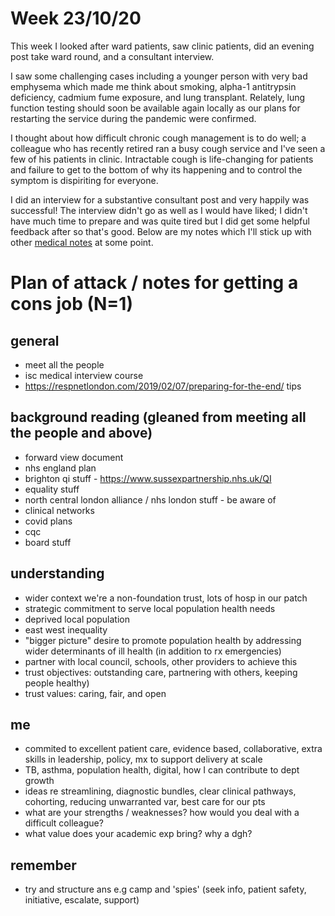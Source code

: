 # Week 23/10/20

This week I looked after ward patients, saw clinic patients, did an evening post take ward round, and a consultant interview.

I saw some challenging cases including a younger person with very bad emphysema which made me think about smoking, alpha-1 antitrypsin deficiency, cadmium fume exposure, and lung transplant. Relately, lung function testing should soon be available again
locally as our plans for restarting the service during the pandemic were confirmed. 

I thought about how difficult chronic cough management is to do well; a colleague who has recently retired ran a busy cough service and I've seen a few of his patients in clinic. Intractable cough is life-changing for patients and failure to get to the bottom of why its happening and to control the symptom is dispiriting for everyone. 

I did an interview for a substantive consultant post and very happily was successful! The interview didn't go as well as I would have liked; I didn't have much time to prepare and was quite tired but I did get some helpful feedback after so that's good. Below are my notes which I'll stick up with other [medical notes](http://carlreynolds.net/category/medicine.html) at some point. 

# Plan of attack / notes for getting a cons job (N=1)

## general

- meet all the people
- isc medical interview course
- https://respnetlondon.com/2019/02/07/preparing-for-the-end/ tips

## background reading (gleaned from meeting all the people and above)

- forward view document
- nhs england plan
- brighton qi stuff - https://www.sussexpartnership.nhs.uk/QI
- equality stuff
- north central london alliance / nhs london stuff - be aware of
- clinical networks
- covid plans
- cqc
- board stuff

## understanding

- wider context we're a non-foundation trust, lots of hosp in our patch
- strategic commitment to serve local population health needs
- deprived local population
- east west inequality
- "bigger picture" desire to promote population health by addressing wider determinants of ill health (in addition to rx emergencies)
- partner with local council, schools, other providers to achieve this
- trust objectives: outstanding care, partnering with others, keeping people healthy)
- trust values: caring, fair, and open

## me

- commited to excellent patient care, evidence based, collaborative, extra skills in leadership, policy, mx to support delivery at
scale
- TB, asthma, population health, digital, how I can contribute to dept growth
- ideas re streamlining, diagnostic bundles, clear clinical pathways, cohorting, reducing unwarranted var, best care for our pts
- what are your strengths / weaknesses? how would you deal with a difficult colleague?
- what value does your academic exp bring? why a dgh?

## remember
- try and structure ans e.g camp and 'spies' (seek info, patient safety, initiative, escalate, support)





